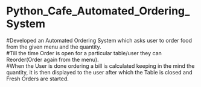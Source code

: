 # Python_Cafe_Automated_Ordering_System
#Developed an Automated Ordering System which asks user to order food from the given menu and the quantity.<br>
#Till the time Order is open for a particular table/user they can Reorder(Order again from the menu).<br>
#When the User is done ordering a bill is calculated keeping in the mind the quantity, it is then displayed to the user after which the Table is closed and Fresh Orders are started.<br>
